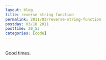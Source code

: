 ```yaml
---
layout: blog
title: reverse string function
permalink: 2011/03/reverse-string-function
postday: 03/18 2011
posttime: 20_53
categories: [code]
---
```


<BR/>
Good times.

<script src="https://gist.github.com/876814.js?file=reverse_string.rb"></script>
